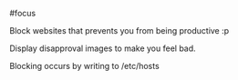 #focus

Block websites that prevents you from being productive :p

Display disapproval images to make you feel bad.

Blocking occurs by writing to /etc/hosts

